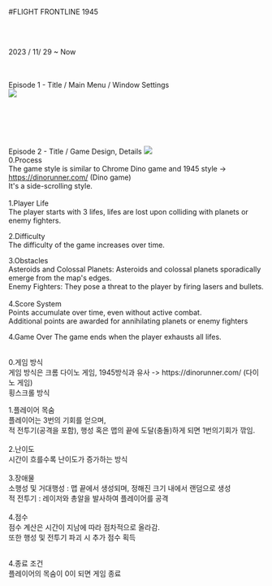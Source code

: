 #FLIGHT FRONTLINE 1945

</br></br>

2023 / 11/ 29 ~ Now
</br></br></br>




Episode 1 - Title / Main Menu / Window Settings</br>
<img src="https://github.com/opeak123/C-Console-game/blob/main/Flight%20Front%20Line%201945.png?raw=true">



</br></br></br></br>



Episode 2 - Title / Game Design, Details
<img src ="https://github.com/opeak123/C-Console-game/blob/main/Main%20Menu%201945.png?raw=true">
</br>
0.Process</br>
The game style is similar to Chrome Dino game and 1945 style -> https://dinorunner.com/ (Dino game)</br>
It's a side-scrolling style.</br>
</br>
1.Player Life</br>
The player starts with 3 lifes, lifes are lost upon colliding with planets or enemy fighters.</br>

2.Difficulty </br>
The difficulty of the game increases over time.</br>

3.Obstacles</br>
Asteroids and Colossal Planets: Asteroids and colossal planets sporadically emerge from the map's edges.</br>
Enemy Fighters: They pose a threat to the player by firing lasers and bullets.</br>
</br>
4.Score System</br>
Points accumulate over time, even without active combat.</br>
Additional points are awarded for annihilating planets or enemy fighters</br>

	
4.Game Over
The game ends when the player exhausts all lifes.

</br>
0.게임 방식</br>
게임 방식은 크롬 다이노 게임, 1945방식과 유사	-> https://dinorunner.com/ (다이노 게임)</br>
횡스크롤 방식</br>

1.플레이어 목숨</br>
플레이어는 3번의 기회를 얻으며, </br>
적 전투기(공격을 포함), 행성 혹은 맵의 끝에 도달(충돌)하게 되면 1번의기회가 깎임.</br>
</br>
2.난이도 </br>
시간이 흐를수록 난이도가 증가하는 방식</br>
</br>
3.장애물</br>
소행성 및 거대행성 : 맵 끝에서 생성되며, 정해진 크기 내에서 랜덤으로 생성</br>
적 전투기 : 레이저와 총알을 발사하여 플레이어를 공격</br>
</br>
4.점수 </br>
점수 계산은 시간이 지남에 따라 점차적으로 올라감.</br>
또한 행성 및 전투기 파괴 시 추가 점수 획득</br>

</br>
4.종료 조건</br>
플레이어의 목숨이 0이 되면 게임 종료</br>
